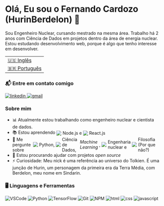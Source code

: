 <h1> Olá, Eu sou o Fernando Cardozo (HurinBerdelon) 🚀</h1>

<p>
    Sou Engenheiro Nuclear, cursando mestrado na mesma área. Trabalho há 2 anos com Ciência de Dados em projetos dentro da área de energia nuclear. <br>
    Estou estudando desenvolvimento web, porque é algo que tenho interesse em desenvolver.
</p>

<table>
    <tr>
      <td>
        <a href="README.md">🇺🇸 Inglês</a>
      </td>
    </tr>
    <tr>
      <td>
        <a href="readme_pt-br.md">🇧🇷 Português</a>
      </td>
    </tr>
  </table>

<h3> 📬 Entre em contato comigo</h3>

<a href="https://www.linkedin.com/in/fernando-henrique-p-cardozo-17ab84a3/" target='_blank'>
    <img 
      src="https://img.shields.io/badge/Linkedin-0077B5?style=for-the-badge&amp;logo=LinkedIn&amp;logoColor=white" 
      alt="linkedin">
</a>

<a href="mailto:fernando_cardozo@poli.ufrj.br" target='_blank'>
    <img 
      src="https://img.shields.io/badge/Gmail-D14836?style=for-the-badge&amp;logo=Gmail&amp;logoColor=white" alt="gmail">
</a>


<h3> Sobre mim</h3>

<ul>
    <li> 📊 Atualmente estou trabalhando como engenheiro nuclear e cientista de dados. </li>
    <li> 
        <div
        style=
        "display: flex;
        align-items: center;
        gap: 4px"
        >
            📚 Estou aprendendo <img src="https://img.icons8.com/fluency/16/000000/node-js.png"/> Node.js
            e <img src="https://img.icons8.com/ultraviolet/16/000000/react--v2.png"/> React.js 
        </div>
    </li>
    <li>
        <div 
        style=
        "display: flex;
        align-items: center;
        gap: 4px">
            💬 Me pergunte sobre <img src="https://img.icons8.com/color/16/000000/python--v1.png"/> Python, 
            <img src="https://img.icons8.com/ios-filled/16/000000/big-data.png"/> Ciência de Dados, <i> Machine Learning </i>, <img src="https://img.icons8.com/fluency/16/000000/nuclear.png"/> Engenharia nuclear e <img src="https://img.icons8.com/external-bearicons-detailed-outline-bearicons/16/000000/external-question-frequently-asked-questions-faq-bearicons-detailed-outline-bearicons-5.png"/> Filosofia (Por que não?)
        </div>
    </li>
    <li> 👯 Estou procurando ajudar com projetos <i>open source</i> </li>
    <li>
        ⚡ Curiosidade: Meu nick é uma referência ao universo do Tolkien. É uma junção de Hurin, um personagem da primeira era da Terra Média, com Berdelon, meu nome em Sindarin.
    </li>
</ul>

<h3> 🖥 Linguagens e Ferramentas </h3>

<img 
    src="https://img.shields.io/badge/VS_Code-0078D4?style=for-the-badge&logo=visual%20studio%20code&logoColor=white"
    alt="VSCode" />
<img 
    src="https://img.shields.io/badge/Python-141CF5?style=for-the-badge&logo=python&logoColor=white"
    alt="Python" />
<img 
    src="https://img.shields.io/badge/Tensorflow-FF9200?style=for-the-badge&logo=tensorflow&logoColor=white"
    alt="TensorFlow" />
<img 
    src="https://img.shields.io/badge/Git-00732A.svg?style=for-the-badge&logo=git&logoColor=white"
    alt="Git" />
<img 
    src="https://img.shields.io/badge/NPM-CB3837.svg?style=for-the-badge&logo=npm&logoColor=white" 
    alt="NPM" />
<img 
    src="https://img.shields.io/badge/HTML5-E34F26?style=for-the-badge&amp;logo=html5&amp;logoColor=white" 
    alt="html">
<img 
    src="https://img.shields.io/badge/CSS3-1572B6?style=for-the-badge&amp;logo=css3&amp;logoColor=white" 
    alt="css">
<img 
    src="https://img.shields.io/badge/JavaScript-FFE400?style=for-the-badge&amp;logo=javascript&amp;logoColor=black" 
    alt="javascript">